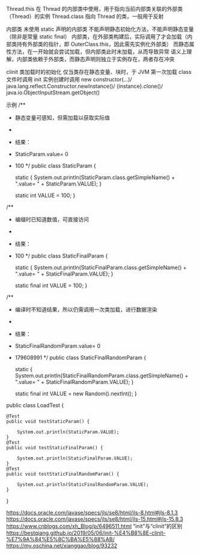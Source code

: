 


Thread.this
    在 Thread 的内部类中使用，用于指向当前内部类关联的外部类（Thread）的实例
Thread.class
    指向 Thread 的类，一般用于反射


内部类
未使用 static 声明的内部类
不能声明静态初始化方法，不能声明静态变量（除非是常量 static final）
    内部类，在外部类构建后，实际调用了才会加载（内部类持有外部类的指针，即 OuterClass.this，因此需先实例化外部类）
    而静态属性方法，在一开始就会尝试加载，但内部类此时未加载，从而导致异常
    语义上理解，内部类依赖于外部类，而静态声明则独立于实例存在，两者存在冲突

clinit
    类加载时的初始化
    仅当类存在静态变量、块时，于 JVM 第一次加载 class 文件时调用
init
    实例创建时调用
    new constructor(...)/ java.lang.reflect.Constructor.newInstance()/ {instance}.clone()/ java.io.ObjectInputStream.getObject()

示例
/**
 * 静态变量可感知，但需加载以获取实际值
 * <p>
 * 结果：
 * StaticParam.value= 0
 * 100
 */
public class StaticParam {

    static {
        System.out.println(StaticParam.class.getSimpleName() + ".value= " + StaticParam.VALUE);
    }

    static int VALUE = 100;
}

/**
 * 编缀时已知道数值，可直接访问
 * <p>
 * 结果：
 * 100
 */
public class StaticFinalParam {

    static {
        System.out.println(StaticFinalParam.class.getSimpleName() + ".value= " + StaticFinalParam.VALUE);
    }

    static final int VALUE = 100;
}

/**
 * 编译时不知道结果，所以仍需调用一次类加载，进行数据渲染
 * <p>
 * 结果：
 * StaticFinalRandomParam.value= 0
 * 179608991
 */
public class StaticFinalRandomParam {

    static {
        System.out.println(StaticFinalRandomParam.class.getSimpleName() + ".value= " + StaticFinalRandomParam.VALUE);
    }

    static final int VALUE = new Random().nextInt();
}


public class LoadTest {

    @Test
    public void testStaticParam() {

        System.out.println(StaticParam.VALUE);
    }
    @Test
    public void testStaticFinalParam() {

        System.out.println(StaticFinalParam.VALUE);
    }
    @Test
    public void testStaticFinalRandomParam() {

        System.out.println(StaticFinalRandomParam.VALUE);
    }
}


https://docs.oracle.com/javase/specs/jls/se8/html/jls-8.html#jls-8.1.3
https://docs.oracle.com/javase/specs/jls/se8/html/jls-15.html#jls-15.8.3
https://www.cnblogs.com/xh_Blog/p/6496511.html
“init”与“clinit”的区别
https://bestqiang.github.io/2019/05/06/init-%E4%B8%8E-clinit-%E7%9A%84%E5%8C%BA%E5%88%AB/
https://my.oschina.net/xianggao/blog/93232